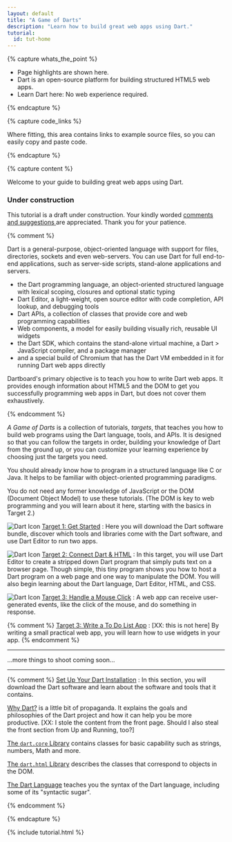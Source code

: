 ```yaml
---
layout: default
title: "A Game of Darts"
description: "Learn how to build great web apps using Dart."
tutorial:
  id: tut-home
---
```


{% capture whats_the_point %}

* Page highlights are shown here.
* Dart is an open-source platform for building structured HTML5 web apps.
* Learn Dart here: No web experience required.

{% endcapture %}

{% capture code_links %}

Where fitting,
this area contains links to example source files,
so you can easily copy and paste code.

{% endcapture %}

{% capture content %}

Welcome to 
your guide to building great web apps using Dart.

<div id="under-construction" markdown="1">
<h3> <i class="icon-wrench"> </i> Under construction </h3>

This tutorial is a draft under construction.
Your kindly worded
<a href="http://code.google.com/p/dart/issues/entry?template=Tutorial%20feedback">
comments and suggestions
</a>
are appreciated.
Thank you for your patience.

</div>

{% comment %}

Dart is a general-purpose,
object-oriented language
with support for files, directories,
sockets and even web-servers.
You can use Dart for full end-to-end applications,
such as server-side scripts,
stand-alone applications and servers.

* the Dart programming language,
  an object-oriented structured language
  with lexical scoping, closures and optional static typing
* Dart Editor, a light-weight, open source editor with
  code completion, API lookup, and debugging tools
* Dart APIs, a collection of classes that provide core
  and web programming capabilities
* Web components, a model for easily building 
  visually rich, reusable UI widgets
* the Dart SDK, which contains the stand-alone virtual machine,
  a Dart > JavaScript compiler, and a package manager
* and a special build of Chromium that has the Dart VM embedded in it
  for running Dart web apps directly

Dartboard's primary objective is to teach you how to
write Dart web apps.
It provides enough information about HTML5 and the DOM
to get you successfully programming web apps in Dart,
but does not cover them exhaustively.

{% endcomment %}

*A Game of Darts* is a collection of tutorials, _targets_,
that teaches you how to build web programs
using the Dart language, tools, and APIs.
It is designed so that you can follow the targets in order,
building your knowledge of Dart from the ground up,
or you can customize your learning experience by
choosing just the targets you need.

You should already know how to program in a structured language
like C or Java.
It helps to be familiar with object-oriented programming paradigms.

You do not need any former knowledge of JavaScript or the DOM
(Document Object Model) to use these tutorials.
(The DOM is key to web programming
and you will learn about it here,
starting with the basics in Target 2.)

![Dart Icon](/imgs/Dart_Logo_21.png) [Target 1: Get Started](get-started/index.html)
: Here you will download the Dart software bundle,
discover which tools and libraries come with the Dart software,
and use Dart Editor to run two apps.

![Dart Icon](/imgs/Dart_Logo_21.png) [Target 2: Connect Dart & HTML](connect-dart-html/index.html)
: In this target, you will use Dart Editor to create
a stripped down Dart program
that simply puts text on a browser page.
Though simple,
this tiny program
shows you how to host a Dart program on a web page
and one way to manipulate the DOM.
You will also begin learning about the Dart language,
Dart Editor, HTML, and CSS.

![Dart Icon](/imgs/Dart_Logo_21.png) [Target 3: Handle a Mouse Click](handle-mouse-click/index.html)
: A web app can receive user-generated events,
like the click of the mouse,
and do something in response.

{% comment %}
[Target 3: Write a To Do List App](todo-app/index.html)
: [XX: this is not here] By writing a small practical web app,
you will learn how to use widgets in your app.
{% endcomment %}

<div>
  <hr>
  <div class="row">
    <div class="span1">
    <font size="24">
    <i class="icon-bullhorn"> </i>
    </font>
    </div>
    <div class="span8">
...more things to shoot coming soon...
    </div>
  </div>
<hr>
</div>


{% comment %}
[Set Up Your Dart Installation](dart-software.html)
: In this section, you will download the Dart software
and learn about the software and tools that it contains.

<a href="why-dart.html">Why Dart?</a>
is a little bit of propaganda.
It explains the goals and philosophies of the Dart project
and how it can help you be more productive.
[XX: I stole the content from the front page.
Should I also steal the front section from Up and Running, too?]

<a href="dart-icore-apis/index.html">The `dart.core` Library</a>
contains classes for basic capability such as
strings, numbers, Math and more.

<a href="dart-html-apis/index.html">The `dart.html` Library</a>
describes the classes that correspond to objects in the DOM.

<a href="language/index.html">The Dart Language</a>
teaches you the syntax of the Dart language,
including some of its "syntactic sugar".

{% endcomment %}

{% endcapture %}

{% include tutorial.html %}
